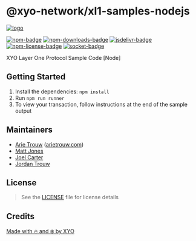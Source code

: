 # @xyo-network/xl1-samples-nodejs

[![logo][]](https://xyo.network)

[![npm-badge][]][npm-link]
[![npm-downloads-badge][]][npm-link]
[![jsdelivr-badge][]][jsdelivr-link]
[![npm-license-badge][]](LICENSE)
[![socket-badge][]][socket-link]

XYO Layer One Protocol Sample Code [Node]

## Getting Started

1. Install the dependencies: `npm install`
1. Run `npm run runner`
1. To view your transaction, follow instructions at the end of the sample output

## Maintainers

-   [Arie Trouw](https://github.com/arietrouw) ([arietrouw.com](https://arietrouw.com))
-   [Matt Jones](https://github.com/jonesmac)
-   [Joel Carter](https://github.com/JoelBCarter)
-   [Jordan Trouw](https://github.com/jordantrouw)

## License

> See the [LICENSE](LICENSE) file for license details

## Credits

[Made with 🔥 and ❄️ by XYO](https://xyo.network)

[logo]: https://cdn.xy.company/img/brand/XYO_full_colored.png

[npm-badge]: https://img.shields.io/npm/v/@xyo-network/xl1-samples-nodejs.svg
[npm-link]: https://www.npmjs.com/package/@xyo-network/xl1-samples-nodejs

[npm-downloads-badge]: https://img.shields.io/npm/dw/@xyo-network/xl1-samples-nodejs
[npm-license-badge]: https://img.shields.io/npm/l/@xyo-network/xl1-samples-nodejs

[jsdelivr-badge]: https://data.jsdelivr.com/v1/package/npm/@xyo-network/xl1-samples-nodejs/badge
[jsdelivr-link]: https://www.jsdelivr.com/package/npm/@xyo-network/xl1-samples-nodejs

[socket-badge]: https://socket.dev/api/badge/npm/package/@xyo-network/xl1-samples-nodejs
[socket-link]: https://socket.dev/npm/package/@xyo-network/xl1-samples-nodejs